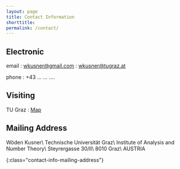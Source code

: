 ```yaml
---
layout: page
title: Contact Information
shorttitle:
permalink: /contact/
---
```

## Electronic 
email
: wkusner@gmail.com
: wkusner@tugraz.at

phone
: +43 ... ... ....


## Visiting
TU Graz
: [Map](https://www.google.com/maps/place/Steyrergasse+30,+Graz+University+of+Technology,+Steyrerg.+30,+8010+Graz,+Austria/@47.0643095,15.4527626,20z/data=!3m1!5s0x476e4a85d4711fb9:0x1b6106826f735a80!4m2!3m1!1s0x476e4a85d381ee0f:0x32658b065eae639e)


## Mailing Address
Wöden Kusner\\
Technische Universität Graz\\
Institute of Analysis and Number Theory\\
Steyrergasse 30/II\\
8010 Graz\\
AUSTRIA

{:class="contact-info-mailing-address"}
